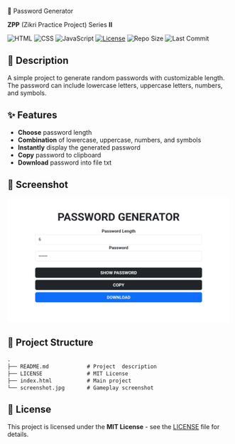  🔑 Password Generator

**ZPP** (Zikri Practice Project) Series **II**

![HTML](https://img.shields.io/badge/HTML-orange?logo=html5)
![CSS](https://img.shields.io/badge/Bootstrap-purple?logo=bootstrap)
![JavaScript](https://img.shields.io/badge/JavaScript-yellow?logo=javascript)
[![License](https://img.shields.io/badge/license-MIT-green)](https://github.com/zikri-codes/Password-Generator-ZPP-III/blob/main/LICENSE)
![Repo Size](https://img.shields.io/github/repo-size/zikri-codes/Password-Generator-ZPP-III)
![Last Commit](https://img.shields.io/github/last-commit/zikri-codes/Password-Generator-ZPP-III)

## 📌 Description
A simple project to generate random passwords with customizable length. The password can include lowercase letters, uppercase letters, numbers, and symbols.

## ✨ Features
- **Choose** password length
- **Combination** of lowercase, uppercase, numbers, and symbols
- **Instantly** display the generated password
- **Copy** password to clipboard
- **Download** password into file txt

## 📸 Screenshot

<img src="screenshot.jpg" alt="Display Screenshot" width="500"/>

## 📁 Project Structure

```
.
├── README.md            # Project  description
├── LICENSE              # MIT License
├── index.html           # Main project
└── screenshot.jpg       # Gameplay screenshot
```

## 📄 License

This project is licensed under the **MIT License** - see the [LICENSE](https://github.com/zikri-codes/Password-Generator-ZPP-III/blob/main/LICENSE) file for details.
